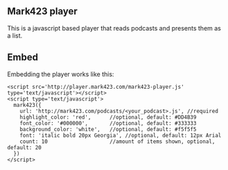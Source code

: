 ## Mark423 player
This is a javascript based player that reads podcasts and presents them as a list. 

## Embed
Embedding the player works like this:

    <script src='http://player.mark423.com/mark423-player.js' type='text/javascript'></script>
    <script type='text/javascript'>
      mark423({
        url: 'http://mark423.com/podcasts/<your_podcast>.js', //required
        highlight_color: 'red',      //optional, default: #DD4B39
        font_color: '#000000',       //optional, default: #333333
        background_color: 'white',   //optional, default: #f5f5f5
        font: 'italic bold 20px Georgia', //optional, default: 12px Arial
        count: 10                    //amount of items shown, optional, default: 20
      })
    </script>

